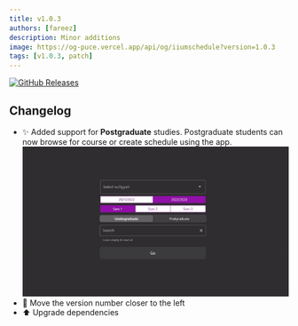 ```yaml
---
title: v1.0.3
authors: [fareez]
description: Minor additions
image: https://og-puce.vercel.app/api/og/iiumschedule?version=1.0.3
tags: [v1.0.3, patch]
---
```


[![GitHub Releases](https://img.shields.io/badge/github-release-%23121011.svg?style=for-the-badge&logo=github&logoColor=white)](https://github.com/iiumschedule/iium_schedule/releases/tag/1.0.3%2B18)

## Changelog

- :sparkles: Added support for **Postgraduate** studies. Postgraduate students can now browse for course or create schedule
  using the app.
  ![demo-gif](./demo-pg.gif)
- :lipstick: Move the version number closer to the left
- :arrow_up: Upgrade dependencies
